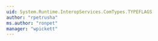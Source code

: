 ```yaml
---
uid: System.Runtime.InteropServices.ComTypes.TYPEFLAGS
author: "rpetrusha"
ms.author: "ronpet"
manager: "wpickett"
---
```

